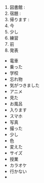 
1. 図書館 :
1. 宿題 :
1. 帰ります :
1. 今
1. 少し
1. 練習
1. 前
1. 発表
- 電車
- 乗った
- 学校
- 忘れ物
- 気がつきました
- アニメ
- 見た
- お風呂
- 入ります
- スマホ
- 写真
- 撮った
- 少し
- 色
- 変えた
- サイズ
- 授業
- カラオケ
- 行かない
- 
